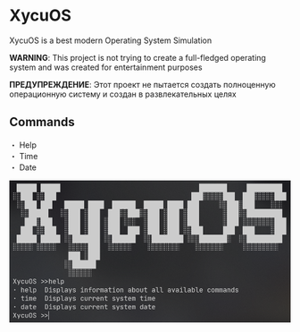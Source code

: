 # XycuOS
XycuOS is a best modern Operating System Simulation

**WARNING**: This project is not trying to create a full-fledged operating system and was created for entertainment purposes

**ПРЕДУПРЕЖДЕНИЕ**: Этот проект не пытается создать полноценную операционную систему и создан в развлекательных целях

## Commands
・ Help\
・ Time\
・ Date

![preview](Assets/preview.png)